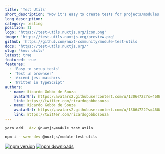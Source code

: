 ```yaml
---
title: 'Test Utils'
short_description: "Now it's easy to create tests for projects/modules nuxt."
long_description:
category: testing
position: 81
logo: 'https://test-utils.nuxtjs.org/icon.png'
image: 'https://test-utils.nuxtjs.org/preview.png'
github: 'https://github.com/nuxt-community/module-test-utils'
docs: 'https://test-utils.nuxtjs.org/'
slug: 'test-utils'
latest: true
featured: true
features:
  - 'Easy to setup tests'
  - 'Test in brownser'
  - 'Extend jest matchers'
  - 'Written in TypeScript'
authors:
  - name: Ricardo Gobbo de Souza
    avatarUrl: https://avatars2.githubusercontent.com/u/13064722?s=460&u=b78f5a956b60bd997420d3c3e82f72cc1a970263&v=4
    link: https://twitter.com/ricardogobbosouza
  - name: Ricardo Gobbo de Souza
    avatarUrl: https://avatars2.githubusercontent.com/u/13064722?s=460&u=b78f5a956b60bd997420d3c3e82f72cc1a970263&v=4
    link: https://twitter.com/ricardogobbosouza
---
```


<code-group>
<code-block label="Yarn" active>

```bash
yarn add --dev @nuxtjs/module-test-utils
```

  </code-block>
  <code-block label="NPM">

```bash
npm i --save-dev @nuxtjs/module-test-utils
```

  </code-block>
</code-group>

<docs-button :docs="docs"></docs-button>

<Authors :authors="authors"/>

<div class="flex mt-4 space-x-2">
 <a href="https://npmjs.com/package/@nuxtjs/module-test-utils" rel="nofollow"><img src="https://camo.githubusercontent.com/e91970538de96b435089748be109e65344705452/68747470733a2f2f696d672e736869656c64732e696f2f6e706d2f762f406e7578746a732f6d6f64756c652d746573742d7574696c732f6c61746573742e7376673f7374796c653d666c61742d737175617265" alt="npm version" data-canonical-src="https://img.shields.io/npm/v/@nuxtjs/module-test-utils/latest.svg?style=flat-square" style="max-width:100%;"></a>
  <a href="https://npmjs.com/package/@nuxtjs/module-test-utils" rel="nofollow"><img src="https://camo.githubusercontent.com/0f5b3db3649f8bda4025da3e0330ab1a71809c00/68747470733a2f2f696d672e736869656c64732e696f2f6e706d2f64742f406e7578746a732f6d6f64756c652d746573742d7574696c732e7376673f7374796c653d666c61742d737175617265" alt="npm downloads" data-canonical-src="https://img.shields.io/npm/dt/@nuxtjs/module-test-utils.svg?style=flat-square" style="max-width:100%;"></a>
</div>
